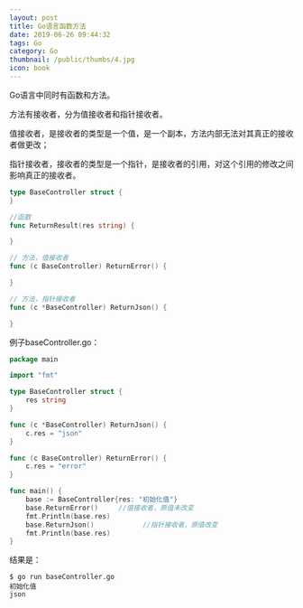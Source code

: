 ```yaml
---
layout: post
title: Go语言函数方法
date: 2019-06-26 09:44:32
tags: Go
category: Go
thumbnail: /public/thumbs/4.jpg
icon: book
---
```


Go语言中同时有函数和方法。

<!--more-->

方法有接收者，分为值接收者和指针接收者。

值接收者，是接收者的类型是一个值，是一个副本，方法内部无法对其真正的接收者做更改；

指针接收者，接收者的类型是一个指针，是接收者的引用，对这个引用的修改之间影响真正的接收者。

```go
type BaseController struct {
}

//函数
func ReturnResult(res string) {

}

// 方法，值接收者
func (c BaseController) ReturnError() {

}

// 方法，指针接收者
func (c *BaseController) ReturnJson() {

}
```

例子baseController.go：

```go
package main

import "fmt"

type BaseController struct {
	res string
}

func (c *BaseController) ReturnJson() {
	c.res = "json"
}

func (c BaseController) ReturnError() {
	c.res = "error"
}

func main() {
	base := BaseController{res: "初始化值"}
	base.ReturnError()     //值接收者，原值未改变
	fmt.Println(base.res)
	base.ReturnJson()			 //指针接收者，原值改变
	fmt.Println(base.res)
}
```

结果是：

```shell
$ go run baseController.go 
初始化值
json
```

